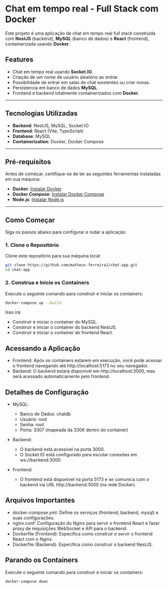 # **Chat em tempo real - Full Stack com Docker**

Este projeto é uma aplicação de chat em tempo real full stack construída com **NestJS** (backend), **MySQL** (banco de dados) e **React** (frontend), containerizada usando **Docker**.

## **Features**

- Chat em tempo real usando **Socket.IO**.
- Criação de um nome de usuário aleatório ao entrar.
- Possibilidade de entrar em salas de chat existentes ou criar novas.
- Persistencia em banco de dados **MySQL**.
- Frontend e backend totalmente containerizados com **Docker**.

---

## **Tecnologias Utilizadas**

- **Backend**: NestJS, MySQL, Socket.IO
- **Frontend**: React (Vite, TypeScript)
- **Database**: MySQL
- **Containerization**: Docker, Docker Compose

---

## **Pré-requisitos**

Antes de começar, certifique-se de ter as seguintes ferramentas instaladas em sua máquina:

- **Docker**: [Instalar Docker](https://docs.docker.com/get-docker/)
- **Docker Compose**: [Instalar Docker Compose](https://docs.docker.com/compose/install/)
- **Node.js**: [Instalar Node.js](https://nodejs.org/)

---

## **Como Começar**

Siga os passos abaixo para configurar e rodar a aplicação:

### **1. Clone o Repositório**

Clone este repositório para sua máquina local:

```bash
git clone https://github.com/matheus-ferreira1/chat-app.git
cd chat-app
```

### **2. Construa e Inicie os Containers**

Execute o seguinte comando para construir e iniciar os containers:

```bash
docker-compose up --build
```

Isso irá:
- Construir e iniciar o container do MySQL.
- Construir e iniciar o container do backend NestJS.
- Construir e iniciar o container do frontend React.

## Acessando a Aplicação

- Frontend: Após os containers estarem em execução, você pode acessar o frontend navegando até http://localhost:5173 no seu navegador.
- Backend: O backend estará disponível em http://localhost:3000, mas será acessado automaticamente pelo frontend.

## Detalhes de Configuração
- MySQL:
    - Banco de Dados: chatdb
    - Usuário: root
    - Senha: root
    - Porta: 3307 (mapeada da 3306 dentro do container)

- Backend:
    - O backend está acessível na porta 3000.
    - O Socket.IO está configurado para escutar conexões em ws://backend:3000.

- Frontend:
    - O frontend está disponível na porta 5173 e se comunica com o backend via URL http://backend:3000 (na rede Docker).
 
## Arquivos Importantes
- docker-compose.yml: Define os serviços (frontend, backend, mysql) e suas configurações.
- nginx.conf: Configuração do Nginx para servir o frontend React e fazer proxy de requisições WebSocket e API para o backend.
- Dockerfile (Frontend): Especifica como construir e servir o frontend React com o Nginx.
- Dockerfile (Backend): Especifica como construir o backend NestJS.

## Parando os Containers

Execute o seguinte comando para construir e iniciar os containers:

```bash
docker-compose down
```
